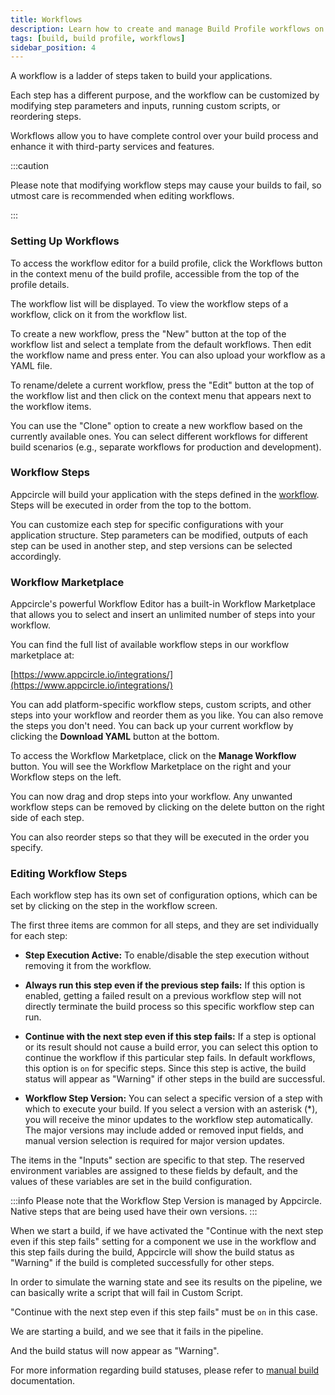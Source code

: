 ```yaml
---
title: Workflows
description: Learn how to create and manage Build Profile workflows on Appcircle
tags: [build, build profile, workflows]
sidebar_position: 4
---
```


A workflow is a ladder of steps taken to build your applications.

Each step has a different purpose, and the workflow can be customized by modifying step parameters and inputs, running custom scripts, or reordering steps.

Workflows allow you to have complete control over your build process and enhance it with third-party services and features.

:::caution

Please note that modifying workflow steps may cause your builds to fail, so utmost care is recommended when editing workflows.

:::

### Setting Up Workflows

To access the workflow editor for a build profile, click the Workflows button in the context menu of the build profile, accessible from the top of the profile details.

<Screenshot url='https://cdn.appcircle.io/docs/assets/BE5278-workflow1.png' alt="workflow overview"/>

The workflow list will be displayed. To view the workflow steps of a workflow, click on it from the workflow list.

<Screenshot url='https://cdn.appcircle.io/docs/assets/BE5278-workflow2.png' />

To create a new workflow, press the "New" button at the top of the workflow list and select a template from the default workflows. Then edit the workflow name and press enter. You can also upload your workflow as a YAML file.

<Screenshot url="https://cdn.appcircle.io/docs/assets/BE5278-workflow3.png" />

To rename/delete a current workflow, press the "Edit" button at the top of the workflow list and then click on the context menu that appears next to the workflow items.

<Screenshot url='https://cdn.appcircle.io/docs/assets/BE5278-workflow4.png' />

You can use the "Clone" option to create a new workflow based on the currently available ones. You can select different workflows for different build scenarios (e.g., separate workflows for production and development).

<Screenshot url='https://cdn.appcircle.io/docs/assets/BE5278-workflow5.png' />

### Workflow Steps

<Screenshot url="https://cdn.appcircle.io/docs/assets/BE5278-workflow6.png" />

Appcircle will build your application with the steps defined in the [workflow](/workflows). Steps will be executed in order from the top to the bottom.

You can customize each step for specific configurations with your application structure. Step parameters can be modified, outputs of each step can be used in another step, and step versions can be selected accordingly.

### Workflow Marketplace

Appcircle's powerful Workflow Editor has a built-in Workflow Marketplace that allows you to select and insert an unlimited number of steps into your workflow.

You can find the full list of available workflow steps in our workflow marketplace at:

[https://www.appcircle.io/integrations/](https://www.appcircle.io/integrations/)

You can add platform-specific workflow steps, custom scripts, and other steps into your workflow and reorder them as you like. You can also remove the steps you don't need. You can back up your current workflow by clicking the **Download YAML** button at the bottom.

<Screenshot url='https://cdn.appcircle.io/docs/assets/BE5278-workflow7.png' />

To access the Workflow Marketplace, click on the **Manage Workflow** button. You will see the Workflow Marketplace on the right and your Workflow steps on the left.

You can now drag and drop steps into your workflow. Any unwanted workflow steps can be removed by clicking on the delete button on the right side of each step.

You can also reorder steps so that they will be executed in the order you specify.

<Screenshot url='https://cdn.appcircle.io/docs/assets/08-08-WF_Reorder.gif' />

### Editing Workflow Steps

Each workflow step has its own set of configuration options, which can be set by clicking on the step in the workflow screen.

The first three items are common for all steps, and they are set individually for each step:

- **Step Execution Active:** To enable/disable the step execution without removing it from the workflow.

- **Always run this step even if the previous step fails:** If this option is enabled, getting a failed result on a previous workflow step will not directly terminate the build process so this specific workflow step can run.

<Screenshot url='https://cdn.appcircle.io/docs/assets/toggle-always-run-this-step.png' />

- **Continue with the next step even if this step fails:** If a step is optional or its result should not cause a build error, you can select this option to continue the workflow if this particular step fails. In default workflows, this option is `on` for specific steps. Since this step is active, the build status will appear as "Warning" if other steps in the build are successful.

<Screenshot url='https://cdn.appcircle.io/docs/assets/BE5278-fail.png' />

- **Workflow Step Version:** You can select a specific version of a step with which to execute your build. If you select a version with an asterisk (\*), you will receive the minor updates to the workflow step automatically. The major versions may include added or removed input fields, and manual version selection is required for major version updates.

The items in the "Inputs" section are specific to that step. The reserved environment variables are assigned to these fields by default, and the values of these variables are set in the build configuration.

<Screenshot url='https://cdn.appcircle.io/docs/assets/image (187).png' />

:::info
Please note that the Workflow Step Version is managed by Appcircle. Native steps that are being used have their own versions.
:::

When we start a build, if we have activated the "Continue with the next step even if this step fails" setting for a component we use in the workflow and this step fails during the build, Appcircle will show the build status as "Warning" if the build is completed successfully for other steps.

In order to simulate the warning state and see its results on the pipeline, we can basically write a script that will fail in Custom Script.

<Screenshot url='https://cdn.appcircle.io/docs/assets/status-warning-1.png' />

"Continue with the next step even if this step fails" must be `on` in this case.

<Screenshot url='https://cdn.appcircle.io/docs/assets/status-warning-2.png' />

We are starting a build, and we see that it fails in the pipeline.

<Screenshot url='https://cdn.appcircle.io/docs/assets/status-warning-3.png' />

And the build status will now appear as "Warning".

<Screenshot url='https://cdn.appcircle.io/docs/assets/BE5278-warning2.png' />

For more information regarding build statuses, please refer to [manual build](/build/build-process-management/manual-builds#build-statuses) documentation.